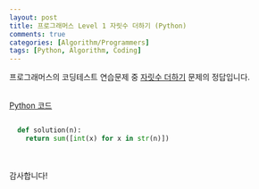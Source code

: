 ```yaml
---
layout: post
title: 프로그래머스 Level 1 자릿수 더하기 (Python)
comments: true
categories: [Algorithm/Programmers]
tags: [Python, Algorithm, Coding]
---
```


프로그래머스의 코딩테스트 연습문제 중 [자릿수 더하기](https://programmers.co.kr/learn/courses/30/lessons/12931) 문제의 정답입니다.
<br><br>

<u> Python 코드</u>
<br>

```python

  def solution(n):
    return sum([int(x) for x in str(n)])

```

<br><br>
감사합니다!
